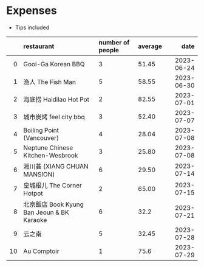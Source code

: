 # Expenses
- Tips included

|    | restaurant                                 | number of people | average |       date |
|---:|:-------------------------------------------|:-----------------|:--------|-----------:|
|  0 | Gooi-Ga Korean BBQ                         | 3                | 51.45   | 2023-06-24 |
|  1 | 渔人 The Fish Man                          | 5                | 58.55   | 2023-06-30 |
|  2 | 海底捞 Haidilao Hot Pot                    | 2                | 82.55   | 2023-07-01 |
|  3 | 城市炭烤 feel city bbq                     | 3                | 52.40   | 2023-07-07 |
|  4 | Boiling Point (Vancouver)                  | 4                | 28.04   | 2023-07-08 |
|  5 | Neptune Chinese Kitchen-Wesbrook           | 3                | 25.80   | 2023-07-08 |
|  6 | 湘川荟 (XIANG CHUAN MANSION)               | 6                | 29.50   | 2023-07-14 |
|  7 | 皇城根儿 The Corner Hotpot                 | 2                | 65.00   | 2023-07-15 |
|  8 | 北京飯店 Book Kyung Ban Jeoun & BK Karaoke | 6                | 32.2    | 2023-07-21 |
|  9 | 云之南                                     | 5                | 32.45   | 2023-07-28 |
| 10 | Au Comptoir                                | 1                | 75.6    | 2023-07-29 |
